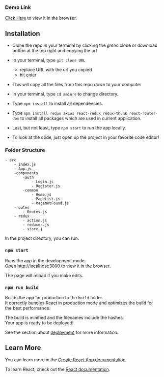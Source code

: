 ### Demo Link

[Click Here](https://pedantic-hawking-5fbd5a.netlify.app) to view it in the browser.

## Installation
- Clone the repo in your terminal by clicking the _green_ clone or download button at the top right and copying the url
- In your terminal, type ```git clone URL```
  - replace URL with the url you copied
  - hit enter
- This will copy all the files from this repo down to your computer
- In your terminal, type ```cd amiure``` to change directory.
- Type ```npm install``` to install all dependencies.
- Type ```npm install redux axios react-redux redux-thunk react-router-dom``` to install all packages which are used in current application.

- Last, but not least, type ```npm start``` to run the app locally.

- To look at the code, just open up the project in your favorite code editor!

### Folder Structure

```
- src
    - index.js
    - App.js
    -components
        -auth
            - Login.js
            - Register.js
        -common
            - Home.js
            - PageList.js
            - PageNotFound.js
    -routes
        - Routes.js
    - redux
        - action.js
        - reducer.js
        - store.j
```

In the project directory, you can run:

### `npm start`

Runs the app in the development mode.<br />
Open [http://localhost:3000](http://localhost:3000) to view it in the browser.

The page will reload if you make edits.<br />

### `npm run build`

Builds the app for production to the `build` folder.<br />
It correctly bundles React in production mode and optimizes the build for the best performance.

The build is minified and the filenames include the hashes.<br />
Your app is ready to be deployed!

See the section about [deployment](https://facebook.github.io/create-react-app/docs/deployment) for more information.


## Learn More

You can learn more in the [Create React App documentation](https://facebook.github.io/create-react-app/docs/getting-started).

To learn React, check out the [React documentation](https://reactjs.org/).
